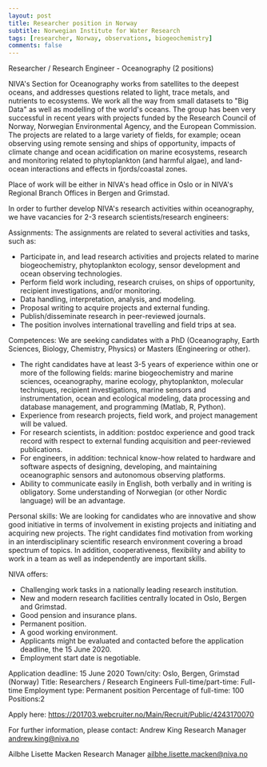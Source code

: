 ```yaml
---
layout: post
title: Researcher position in Norway
subtitle: Norwegian Institute for Water Research
tags: [researcher, Norway, observations, biogeochemistry]
comments: false
---
```

Researcher / Research Engineer - Oceanography (2 positions)

NIVA's Section for Oceanography works from satellites to the deepest oceans, and addresses questions related to light, trace metals, and nutrients to ecosystems. We work all the way from small datasets to "Big Data" as well as modelling of the world's oceans. The group has been very successful in recent years with projects funded by the Research Council of Norway, Norwegian Environmental Agency, and the European Commission. The projects are related to a large variety of fields, for example; ocean observing using remote sensing and ships of opportunity, impacts of climate change and ocean acidification on marine ecosystems, research and monitoring related to phytoplankton (and harmful algae), and land-ocean interactions and effects in fjords/coastal zones.

Place of work will be either in NIVA's head office in Oslo or in NIVA's Regional Branch Offices in Bergen and Grimstad.

In order to further develop NIVA's research activities within oceanography, we have vacancies for 2-3 research scientists/research engineers:

Assignments: The assignments are related to several activities and tasks, such as:
- Participate in, and lead research activities and projects related to marine biogeochemistry, phytoplankton ecology, sensor development and ocean observing technologies.
- Perform field work including, research cruises, on ships of opportunity, recipient investigations, and/or monitoring.
- Data handling, interpretation, analysis, and modeling.
- Proposal writing to acquire projects and external funding.
- Publish/disseminate research in peer-reviewed journals.
- The position involves international travelling and field trips at sea.

Competences: We are seeking candidates with a PhD (Oceanography, Earth Sciences, Biology, Chemistry, Physics) or Masters (Engineering or other).

- The right candidates have at least 3-5 years of experience within one or more of the following fields:
marine biogeochemistry and marine sciences, oceanography, marine ecology, phytoplankton, molecular techniques, recipient investigations, marine sensors and instrumentation, ocean and ecological modeling, data processing and database management, and programming (Matlab, R, Python).
- Experience from research projects, field work, and project management will be valued.
- For research scientists, in addition: postdoc experience and good track record with respect to external funding acquisition and peer-reviewed publications.
- For engineers, in addition: technical know-how related to hardware and software aspects of designing, developing, and maintaining oceanographic sensors and autonomous observing platforms.
- Ability to communicate easily in English, both verbally and in writing is obligatory. Some understanding of Norwegian (or other Nordic language) will be an advantage.

Personal skills: We are looking for candidates who are innovative and show good initiative in terms of involvement in existing projects and initiating and acquiring new projects. The right candidates find motivation from working in an interdisciplinary scientific research environment covering a broad spectrum of topics.  In addition, cooperativeness, flexibility and ability to work in a team as well as independently are important skills.

NIVA offers:
- Challenging work tasks in a nationally leading research institution.
- New and modern research facilities centrally located in Oslo, Bergen and Grimstad.
- Good pension and insurance plans.
- Permanent position.
- A good working environment.
- Applicants might be evaluated and contacted before the application deadline, the 15 June 2020.
- Employment start date is negotiable.

Application deadline: 15 June 2020
Town/city: Oslo, Bergen, Grimstad (Norway)
Title: Researchers / Research Engineers
Full-time/part-time: Full-time
Employment type: Permanent position
Percentage of full-time: 100
Positions:2

Apply here: https://201703.webcruiter.no/Main/Recruit/Public/4243170070

For further information, please contact:
Andrew King
Research Manager
andrew.king@niva.no

Ailbhe Lisette Macken
Research Manager
ailbhe.lisette.macken@niva.no
